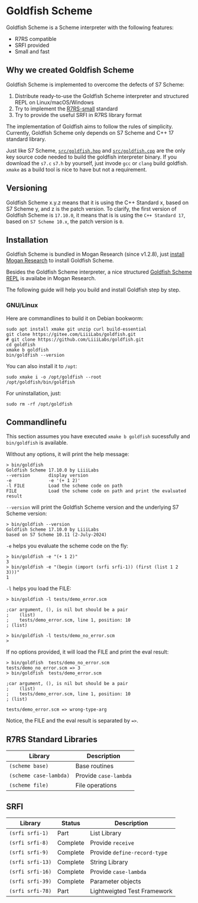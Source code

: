 # Goldfish Scheme
Goldfish Scheme is a Scheme interpreter with the following features:
+ R7RS compatible
+ SRFI provided
+ Small and fast

## Why we created Goldfish Scheme
Goldfish Scheme is implemented to overcome the defects of S7 Scheme:
1. Distribute ready-to-use the Goldfish Scheme interpreter and structured REPL on Linux/macOS/Windows
2. Try to implement the [R7RS-small](https://small.r7rs.org) standard
3. Try to provide the useful SRFI in R7RS library format

The implementation of Goldfish aims to follow the rules of simplicity. Currently, Goldfish Scheme only depends on S7 Scheme and C++ 17 standard library.

Just like S7 Scheme, [`src/goldfish.hpp`](src/goldfish.hpp) and [`src/goldfish.cpp`](src/goldfish.cpp) are the only key source code needed to build the goldfish interpreter binary.
If you download the `s7.c` `s7.h` by yourself, just invode `gcc` or `clang` build goldfish. `xmake` as a build tool is nice to have but not a requirement.

## Versioning
Goldfish Scheme x.y.z means that it is using the C++ Standard x, based on S7 Scheme y, and z is the patch version. To clarify, the first version of Goldfish
Scheme is `17.10.0`, it means that is is using the `C++ Standard 17`, based on `S7 Scheme 10.x`, the patch version is `0`.

## Installation
Goldfish Scheme is bundled in Mogan Research (since v1.2.8), just [install Mogan Research](https://mogan.app/guide/Install.html) to install Goldfish Scheme.

Besides the Goldfish Scheme interpreter, a nice structured [Goldfish Scheme REPL](https://mogan.app/guide/plugin_goldfish.html) is availabe in Mogan Research.

The following guide will help you build and install Goldfish step by step.

### GNU/Linux
Here are commandlines to build it on Debian bookworm:
```
sudo apt install xmake git unzip curl build-essential
git clone https://gitee.com/LiiiLabs/goldfish.git
# git clone https://github.com/LiiiLabs/goldfish.git
cd goldfish
xmake b goldfish
bin/goldfish --version
```
You can also install it to `/opt`:
```
sudo xmake i -o /opt/goldfish --root
/opt/goldfish/bin/goldfish
```
For uninstallation, just:
```
sudo rm -rf /opt/goldfish
```

## Commandlinefu
This section assumes you have executed `xmake b goldfish` sucessfully and `bin/goldfish` is available.

Without any options, it will print the help message:
```
> bin/goldfish 
Goldfish Scheme 17.10.0 by LiiiLabs
--version       display version
-e              -e '(+ 1 2)'
-l FILE         Load the scheme code on path
FILE            Load the scheme code on path and print the evaluated result
```

`--version` will print the Goldfish Scheme version and the underlying S7 Scheme version:
```
> bin/goldfish --version
Goldfish Scheme 17.10.0 by LiiiLabs
based on S7 Scheme 10.11 (2-July-2024)
```

`-e` helps you evaluate the scheme code on the fly:
```
> bin/goldfish -e "(+ 1 2)"
3
> bin/goldfish -e "(begin (import (srfi srfi-1)) (first (list 1 2 3)))"
1
```

`-l` helps you load the FILE:
```
> bin/goldfish -l tests/demo_error.scm 

;car argument, (), is nil but should be a pair
;    (list)
;    tests/demo_error.scm, line 1, position: 10
; (list)

> bin/goldfish -l tests/demo_no_error.scm
>
```

If no options provided, it will load the FILE and print the eval result:
```
> bin/goldfish  tests/demo_no_error.scm 
tests/demo_no_error.scm => 3
> bin/goldfish  tests/demo_error.scm 

;car argument, (), is nil but should be a pair
;    (list)
;    tests/demo_error.scm, line 1, position: 10
; (list)

tests/demo_error.scm => wrong-type-arg
```
Notice, the FILE and the eval result is separated by ` => `.

## R7RS Standard Libraries
| Library | Description | 
|-----|-------|
| `(scheme base)` | Base routines |
| `(scheme case-lambda)` | Provide `case-lambda` |
| `(scheme file)` | File operations |

## SRFI

| Library | Status | Description  |
|------|------|-------|
| `(srfi srfi-1)`   | Part | List Library |
| `(srfi srfi-8)`   | Complete | Provide `receive` |
| `(srfi srfi-9)`   | Complete | Provide `define-record-type` |
| `(srfi srfi-13)`  | Complete | String Library | 
| `(srfi srfi-16)`  | Complete | Provide `case-lambda` |
| `(srfi srfi-39)`  | Complete | Parameter objects |
| `(srfi srfi-78)`  | Part | Lightweigted Test Framework |

